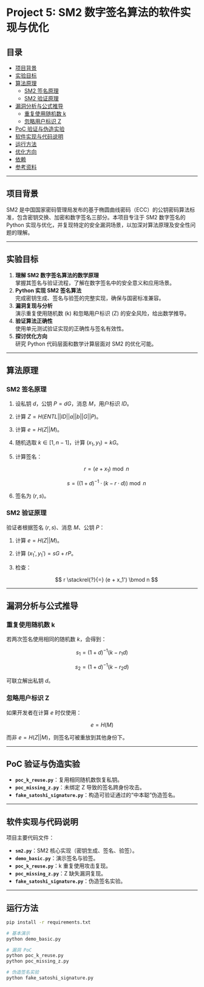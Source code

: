 # Project 5: SM2 数字签名算法的软件实现与优化

## 目录
- [项目背景](#项目背景)
- [实验目标](#实验目标)
- [算法原理](#算法原理)
  - [SM2 签名原理](#sm2-签名原理)
  - [SM2 验证原理](#sm2-验证原理)
- [漏洞分析与公式推导](#漏洞分析与公式推导)
  - [重复使用随机数 k](#重复使用随机数-k)
  - [忽略用户标识 Z](#忽略用户标识-z)
- [PoC 验证与伪造实验](#poc-验证与伪造实验)
- [软件实现与代码说明](#软件实现与代码说明)
- [运行方法](#运行方法)
- [优化方向](#优化方向)
- [依赖](#依赖)
- [参考资料](#参考资料)

---

## 项目背景
SM2 是中国国家密码管理局发布的基于椭圆曲线密码（ECC）的公钥密码算法标准，包含密钥交换、加密和数字签名三部分。本项目专注于 SM2 数字签名的 Python 实现与优化，并复现特定的安全漏洞场景，以加深对算法原理及安全性问题的理解。

---

## 实验目标
1. **理解 SM2 数字签名算法的数学原理**  
   掌握其签名与验证流程，了解在数字签名中的安全意义和应用场景。
2. **Python 实现 SM2 签名算法**  
   完成密钥生成、签名与验签的完整实现，确保与国密标准兼容。
3. **漏洞复现与分析**  
   演示重复使用随机数 \(k\) 和忽略用户标识 \(Z\) 的安全风险，给出数学推导。
4. **验证算法正确性**  
   使用单元测试验证实现的正确性与签名有效性。
5. **探讨优化方向**  
   研究 Python 代码层面和数学计算层面对 SM2 的优化可能。

---

## 算法原理

### SM2 签名原理
1. 设私钥 $d$，公钥 $P = dG$，消息 $M$，用户标识 $ID$。
2. 计算 $Z = H(ENTL || ID || a || b || G || P)$。
3. 计算 $e = H(Z || M)$。
4. 随机选取 $k \in [1, n-1]$，计算 $(x_1, y_1) = kG$。
5. 计算签名：

   $$
   r = (e + x_1) \bmod n
   $$
   
   $$
   s = ((1 + d)^{-1} \cdot (k - r \cdot d)) \bmod n
   $$
   
7. 签名为 $(r, s)$。

### SM2 验证原理
验证者根据签名 $(r, s)$、消息 $M$、公钥 $P$：
1. 计算 $e = H(Z || M)$。
2. 计算 $(x_1', y_1') = sG + rP$。
3. 检查：

   $$
   r \stackrel{?}{=} (e + x_1') \bmod n
   $$

---

## 漏洞分析与公式推导

### 重复使用随机数 k
若两次签名使用相同的随机数 $k$，会得到：

$$
s_1 = (1 + d)^{-1}(k - r_1 d)
$$

$$
s_2 = (1 + d)^{-1}(k - r_2 d)
$$

可联立解出私钥 $d$。

### 忽略用户标识 Z
如果开发者在计算 $e$ 时仅使用：

$$
e = H(M)
$$

而非 $e = H(Z || M)$，则签名可被重放到其他身份下。

---

## PoC 验证与伪造实验
- **`poc_k_reuse.py`**：复用相同随机数恢复私钥。
- **`poc_missing_z.py`**：未绑定 Z 导致的签名跨身份攻击。
- **`fake_satoshi_signature.py`**：构造可验证通过的“中本聪”伪造签名。

---

## 软件实现与代码说明
项目主要代码文件：
- **`sm2.py`**：SM2 核心实现（密钥生成、签名、验签）。
- **`demo_basic.py`**：演示签名与验签。
- **`poc_k_reuse.py`**：k 重复使用攻击复现。
- **`poc_missing_z.py`**：Z 缺失漏洞复现。
- **`fake_satoshi_signature.py`**：伪造签名实验。

---

## 运行方法
```bash
pip install -r requirements.txt

# 基本演示
python demo_basic.py

# 漏洞 PoC
python poc_k_reuse.py
python poc_missing_z.py

# 伪造签名实验
python fake_satoshi_signature.py
